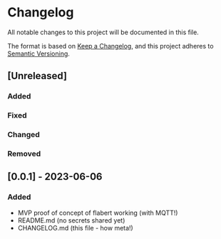 # Changelog

All notable changes to this project will be documented in this file.

The format is based on [Keep a Changelog](https://keepachangelog.com/en/1.0.0/),
and this project adheres to [Semantic Versioning](https://semver.org/spec/v2.0.0.html).

## [Unreleased]
### Added
### Fixed
### Changed
### Removed

## [0.0.1] - 2023-06-06

### Added
- MVP proof of concept of flabert working (with MQTT!)
- README.md (no secrets shared yet)
- CHANGELOG.md (this file - how meta!)
